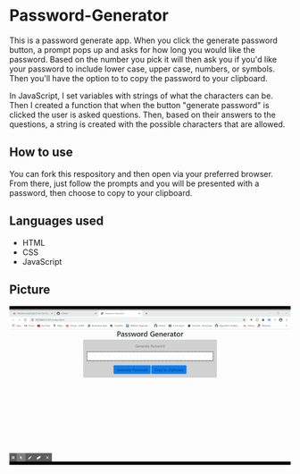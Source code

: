 # Password-Generator
This is a password generate app. When you click the generate password button, a prompt pops up and asks for how long you would like the password. Based on the number you pick it will then ask you if you'd like your password to include lower case, upper case, numbers, or symbols. Then you'll have the option to to copy the password to your clipboard. 

In JavaScript, I set variables with strings of what the characters can be. Then I created a function that when the button "generate password" is clicked the user is asked questions. Then, based on their answers to the questions, a string is created with the possible characters that are allowed. 

## How to use
You can fork this respository and then open via your preferred browser. From there, just follow the prompts and you will be presented with a password, then choose to copy to your clipboard. 

## Languages used
- HTML
- CSS
- JavaScript

## Picture

![](demo.gif)
